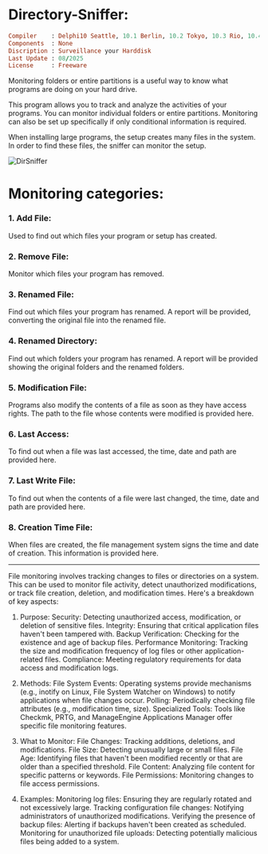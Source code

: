 # Directory-Sniffer:

```ruby
Compiler    : Delphi10 Seattle, 10.1 Berlin, 10.2 Tokyo, 10.3 Rio, 10.4 Sydney, 11 Alexandria, 12 Athens
Components  : None
Discription : Surveillance your Harddisk
Last Update : 08/2025
License     : Freeware
```

Monitoring folders or entire partitions is a useful way to know what programs are doing on your hard drive.

This program allows you to track and analyze the activities of your programs. You can monitor individual folders or entire partitions. Monitoring can also be set up specifically if only conditional information is required.

When installing large programs, the setup creates many files in the system. In order to find these files, the sniffer can monitor the setup.


![DirSniffer](https://github.com/user-attachments/assets/b6dc1a2c-d09c-4e03-bcd4-acc9502703f4)



# Monitoring categories:
### 1. Add File:

Used to find out which files your program or setup has created.

### 2. Remove File:

Monitor which files your program has removed.

### 3. Renamed File:

Find out which files your program has renamed. A report will be provided, converting the original file into the renamed file.

### 4. Renamed Directory:

Find out which folders your program has renamed. A report will be provided showing the original folders and the renamed folders.

### 5. Modification File:

Programs also modify the contents of a file as soon as they have access rights. The path to the file whose contents were modified is provided here.

### 6. Last Access:

To find out when a file was last accessed, the time, date and path are provided here.

### 7. Last Write File:

To find out when the contents of a file were last changed, the time, date and path are provided here.

### 8. Creation Time File:

When files are created, the file management system signs the time and date of creation. This information is provided here.


_______________________________________________________________________________________________________________


File monitoring involves tracking changes to files or directories on a system. This can be used to monitor file activity, detect unauthorized modifications, or track file creation, deletion, and modification times. 
Here's a breakdown of key aspects:

1. Purpose:
Security: Detecting unauthorized access, modification, or deletion of sensitive files.
Integrity: Ensuring that critical application files haven't been tampered with.
Backup Verification: Checking for the existence and age of backup files.
Performance Monitoring: Tracking the size and modification frequency of log files or other application-related files.
Compliance: Meeting regulatory requirements for data access and modification logs. 

2. Methods:
File System Events: Operating systems provide mechanisms (e.g., inotify on Linux, File System Watcher on Windows) to notify applications when file changes occur. 
Polling: Periodically checking file attributes (e.g., modification time, size). 
Specialized Tools: Tools like Checkmk, PRTG, and ManageEngine Applications Manager offer specific file monitoring features. 

3. What to Monitor:
File Changes: Tracking additions, deletions, and modifications. 
File Size: Detecting unusually large or small files. 
File Age: Identifying files that haven't been modified recently or that are older than a specified threshold. 
File Content: Analyzing file content for specific patterns or keywords. 
File Permissions: Monitoring changes to file access permissions. 

4. Examples:
Monitoring log files: Ensuring they are regularly rotated and not excessively large. 
Tracking configuration file changes: Notifying administrators of unauthorized modifications. 
Verifying the presence of backup files: Alerting if backups haven't been created as scheduled. 
Monitoring for unauthorized file uploads: Detecting potentially malicious files being added to a system.
